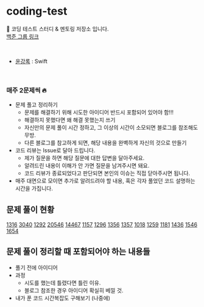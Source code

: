 # coding-test

🤖 코딩 테스트 스터디 &amp; 멘토링 저장소 입니다.  
[백준 그룹 링크](https://www.acmicpc.net/group/19123)

<br/>

- [윤강록](https://github.com/h2kangrok) : Swift

<br/>

### 매주 2문제씩 🔥

- 문제 풀고 정리하기
  - 문제를 해결하기 위해 시도한 아이디어 반드시 포함되어 있어야 함!!!
  - 해결하지 못했다면 왜 해결 못했는지 쓰기
  - 자신만의 문제 풀이 시간 정하고, 그 이상의 시간이 소모되면 블로그를 참조해도 무방.
  - 다른 블로그를 참고하게 되면, 해당 내용을 완벽하게 자신의 것으로 만들기
- 코드 리뷰는 Issue로 달아 드립니다.
  - 제가 질문을 하면 해당 질문에 대한 답변을 달아주세요.
  - 알려드린 내용이 이해가 안 가면 질문을 남겨주시면 돼요.
  - 코드 리뷰가 종료되었다고 판단되면 본인의 이슈는 직접 닫아주시면 됩니다.
- 매주 대면으로 모이면 추가로 알려드려야 할 내용, 혹은 각자 풀었던 코드 설명하는 시간을 가집니다.

## 문제 풀이 현황

[1316](https://www.acmicpc.net/problem/1316) [3040](https://www.acmicpc.net/problem/3040) [1292](https://www.acmicpc.net/problem/3040) [20546](https://www.acmicpc.net/problem/3040)     [14467](https://www.acmicpc.net/problem/14467)           [1157](https://www.acmicpc.net/problem/1157) [1296](https://www.acmicpc.net/problem/1296) [1356](https://www.acmicpc.net/problem/1296) [1357](https://www.acmicpc.net/problem/1357)    [1018](https://www.acmicpc.net/problem/1018)
[1259](https://www.acmicpc.net/problem/1259)
[1181](https://www.acmicpc.net/problem/1181)
[1436](https://www.acmicpc.net/problem/1436)
[1546](https://www.acmicpc.net/problem/1546)
[1654](https://www.acmicpc.net/problem/1654)

## 문제 풀이 정리할 때 포함되어야 하는 내용들

- 풀기 전에 아이디어
- 과정
  - 시도를 했는데 틀렸다면 틀린 이유.
  - 블로그 참조한 경우 아이디어 확실히 베낄 것.
- 내가 푼 코드 시간복잡도 구해보기 (나중에)
